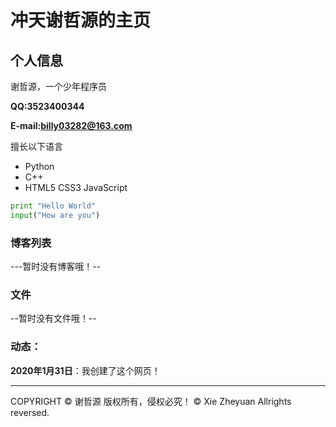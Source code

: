# 冲天谢哲源的主页

## 个人信息

谢哲源，一个少年程序员

**QQ:3523400344**

**E-mail:billy03282@163.com**

擅长以下语言

- Python
- C++
- HTML5 CSS3 JavaScript

```python
print "Hello World"
input("How are you")
```

### 博客列表

---暂时没有博客哦！--

### 文件

--暂时没有文件哦！--

### 动态：
**2020年1月31日**：我创建了这个网页！

<hr />
COPYRIGHT &copy; 谢哲源 版权所有，侵权必究！
&copy; Xie Zheyuan Allrights reversed.
